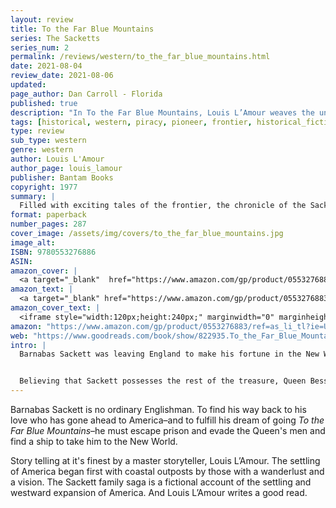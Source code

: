 ```yaml
---
layout: review
title: To the Far Blue Mountains
series: The Sacketts
series_num: 2
permalink: /reviews/western/to_the_far_blue_mountains.html
date: 2021-08-04
review_date: 2021-08-06
updated: 
page_author: Dan Carroll - Florida
published: true
description: "In To the Far Blue Mountains, Louis L’Amour weaves the unforgettable tale of a man who, after returning to his homeland, discovers that finding his way back to America may be impossible."
tags: [historical, western, piracy, pioneer, frontier, historical_fiction, louis_lamour]
type: review
sub_type: western
genre: western
author: Louis L'Amour
author_page: louis_lamour
publisher: Bantam Books
copyright: 1977
summary: |
  Filled with exciting tales of the frontier, the chronicle of the Sackett family is perhaps the crowning achievement of one of our greatest storytellers. In To the Far Blue Mountains, Louis L'Amour weaves an unforgettable tale of a man who journeys to his homeland – but discovers that finding his way back to America may be impossible....
format: paperback
number_pages: 287
cover_image: /assets/img/covers/to_the_far_blue_mountains.jpg
image_alt: 
ISBN: 9780553276886
ASIN: 
amazon_cover: |
  <a target="_blank"  href="https://www.amazon.com/gp/product/0553276883/ref=as_li_tl?ie=UTF8&camp=1789&creative=9325&creativeASIN=0553276883&linkCode=as2&tag=floridan21-20&linkId=bcf05147ef27097749339edab1443996"><img border="0" src="//ws-na.amazon-adsystem.com/widgets/q?_encoding=UTF8&MarketPlace=US&ASIN=0553276883&ServiceVersion=20070822&ID=AsinImage&WS=1&Format=_SL250_&tag=floridan21-20" ></a>
amazon_text: |
  <a target="_blank" href="https://www.amazon.com/gp/product/0553276883/ref=as_li_tl?ie=UTF8&camp=1789&creative=9325&creativeASIN=0553276883&linkCode=as2&tag=floridan21-20&linkId=d675ed25be9ac702087ac0eb55ea6c96">To the Far Blue Mountains (The Sacketts)</a>
amazon_cover_text: |
  <iframe style="width:120px;height:240px;" marginwidth="0" marginheight="0" scrolling="no" frameborder="0" src="//ws-na.amazon-adsystem.com/widgets/q?ServiceVersion=20070822&OneJS=1&Operation=GetAdHtml&MarketPlace=US&source=ac&ref=tf_til&ad_type=product_link&tracking_id=floridan21-20&marketplace=amazon&amp;region=US&placement=0553276883&asins=0553276883&linkId=773092a05de47dcb3597c54ba092cfd3&show_border=false&link_opens_in_new_window=false&price_color=333333&title_color=0066c0&bg_color=ffffff"></iframe>
amazon: "https://www.amazon.com/gp/product/0553276883/ref=as_li_tl?ie=UTF8&tag=floridan21-20&camp=1789&creative=9325&linkCode=as2&creativeASIN=0553276883&linkId=8af91014573f4c3e1583f7aa6234ff20"
web: "https://www.goodreads.com/book/show/822935.To_the_Far_Blue_Mountains"
intro: |
  Barnabas Sackett was leaving England to make his fortune in the New World. But as he settled his affairs, he learned that a royal warrant had been sworn out against him and that men were searching for him in every port. At issue were some rare gold coins Sackett had sold to finance his first trip to the Americas—coins believed to be part of a great treasure lost by King John years before.


  Believing that Sackett possesses the rest of the treasure, Queen Bess will stop at nothing to find him. If he’s caught, not only will his dream of a life in America be lost, but he will be brutally tortured and put to death on the gallows. 
---
```


Barnabas Sackett is no ordinary Englishman. To find his way back to his love who has gone ahead to America–and to fulfill his dream of going *To the Far Blue Mountains*–he must escape prison and evade the Queen's men and find a ship to take him to the New World.

Story telling at it's finest by a master storyteller, Louis L’Amour. The settling of America began first with coastal outposts by those with a wanderlust and a vision. The Sackett family saga is a fictional account of the settling and westward expansion of America. And Louis L’Amour writes a good read.
